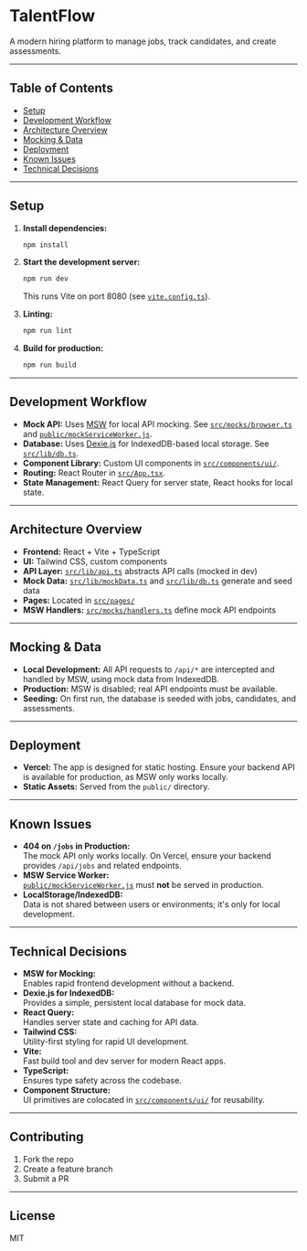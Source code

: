 # TalentFlow

A modern hiring platform to manage jobs, track candidates, and create assessments.

---

## Table of Contents

- [Setup](#setup)
- [Development Workflow](#development-workflow)
- [Architecture Overview](#architecture-overview)
- [Mocking & Data](#mocking--data)
- [Deployment](#deployment)
- [Known Issues](#known-issues)
- [Technical Decisions](#technical-decisions)

---

## Setup

1. **Install dependencies:**
   ```sh
   npm install
   ```

2. **Start the development server:**
   ```sh
   npm run dev
   ```
   This runs Vite on port 8080 (see [`vite.config.ts`](vite.config.ts)).

3. **Linting:**
   ```sh
   npm run lint
   ```

4. **Build for production:**
   ```sh
   npm run build
   ```

---

## Development Workflow

- **Mock API:** Uses [MSW](https://mswjs.io/) for local API mocking. See [`src/mocks/browser.ts`](src/mocks/browser.ts) and [`public/mockServiceWorker.js`](public/mockServiceWorker.js).
- **Database:** Uses [Dexie.js](https://dexie.org/) for IndexedDB-based local storage. See [`src/lib/db.ts`](src/lib/db.ts).
- **Component Library:** Custom UI components in [`src/components/ui/`](src/components/ui/).
- **Routing:** React Router in [`src/App.tsx`](src/App.tsx).
- **State Management:** React Query for server state, React hooks for local state.

---

## Architecture Overview

- **Frontend:** React + Vite + TypeScript
- **UI:** Tailwind CSS, custom components
- **API Layer:** [`src/lib/api.ts`](src/lib/api.ts) abstracts API calls (mocked in dev)
- **Mock Data:** [`src/lib/mockData.ts`](src/lib/mockData.ts) and [`src/lib/db.ts`](src/lib/db.ts) generate and seed data
- **Pages:** Located in [`src/pages/`](src/pages/)
- **MSW Handlers:** [`src/mocks/handlers.ts`](src/mocks/handlers.ts) define mock API endpoints

---

## Mocking & Data

- **Local Development:** All API requests to `/api/*` are intercepted and handled by MSW, using mock data from IndexedDB.
- **Production:** MSW is disabled; real API endpoints must be available.
- **Seeding:** On first run, the database is seeded with jobs, candidates, and assessments.

---

## Deployment

- **Vercel:** The app is designed for static hosting. Ensure your backend API is available for production, as MSW only works locally.
- **Static Assets:** Served from the `public/` directory.

---

## Known Issues

- **404 on `/jobs` in Production:**  
  The mock API only works locally. On Vercel, ensure your backend provides `/api/jobs` and related endpoints.
- **MSW Service Worker:**  
  [`public/mockServiceWorker.js`](public/mockServiceWorker.js) must **not** be served in production.
- **LocalStorage/IndexedDB:**  
  Data is not shared between users or environments; it's only for local development.

---

## Technical Decisions

- **MSW for Mocking:**  
  Enables rapid frontend development without a backend.
- **Dexie.js for IndexedDB:**  
  Provides a simple, persistent local database for mock data.
- **React Query:**  
  Handles server state and caching for API data.
- **Tailwind CSS:**  
  Utility-first styling for rapid UI development.
- **Vite:**  
  Fast build tool and dev server for modern React apps.
- **TypeScript:**  
  Ensures type safety across the codebase.
- **Component Structure:**  
  UI primitives are colocated in [`src/components/ui/`](src/components/ui/) for reusability.

---

## Contributing

1. Fork the repo
2. Create a feature branch
3. Submit a PR

---

## License

MIT
